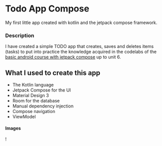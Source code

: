 # Todo App Compose

My first little app created with kotlin and the jetpack compose framework.

### Description

I have created a simple TODO app that creates, saves and deletes items (tasks) to put into practice the knowledge acquired in the codelabs of the [basic android course with jetpack compose](https://developer.android.com/courses/android-basics-compose/course) up to unit 6.

## What I used to create this app

- The Kotlin language
- Jetpack Compose for the UI
- Material Design 3
- Room for the database
- Manual dependency injection
- Compose navigation
- ViewModel

#### Images

!
